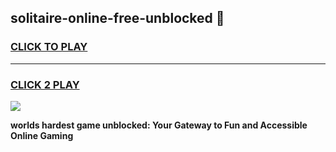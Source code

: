 
## solitaire-online-free-unblocked 👋
<h3>
<a href="https://premium.freeplayer.one?title=solitaire-online-free-unblocked&ref=14F">CLICK TO PLAY</a></h3>
<hr>

<h3>
<a href="https://premium.freeplayer.one?title=solitaire-online-free-unblocked&ref=14F">CLICK 2 PLAY</a>
  
</h3>

<a href="https://premium.freeplayer.one?title=solitaire-online-free-unblocked&ref=12F/"><img src="https://clearcache.store/games.png"></a>


**worlds hardest game unblocked: Your Gateway to Fun and Accessible Online Gaming**
